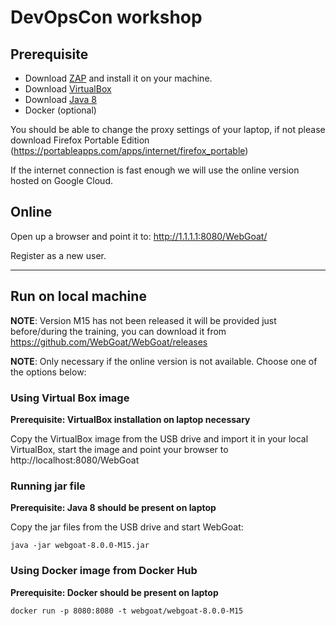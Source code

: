 # DevOpsCon workshop

## Prerequisite

- Download [ZAP](https://github.com/zaproxy/zaproxy/wiki/Downloads) and install it on your machine.
- Download [VirtualBox](https://www.virtualbox.org/wiki/Downloads)
- Download [Java 8](http://www.oracle.com/technetwork/java/javase/downloads/jdk8-downloads-2133151.html)
- Docker (optional)

You should be able to change the proxy settings of your laptop, if not please download Firefox Portable Edition (https://portableapps.com/apps/internet/firefox_portable)

If the internet connection is fast enough we will use the online version hosted on Google Cloud.

## Online

Open up a browser and point it to: http://1.1.1.1:8080/WebGoat/

Register as a new user.

-------
## Run on local machine

**NOTE**: Version M15 has not been released it will be provided just before/during the training, you can download it from https://github.com/WebGoat/WebGoat/releases

**NOTE**: Only necessary if the online version is not available. Choose one of the options below:

### Using Virtual Box image

**Prerequisite: VirtualBox installation on laptop necessary**

Copy the VirtualBox image from the USB drive and import it in your local VirtualBox, start the image and point your browser to
http://localhost:8080/WebGoat

### Running jar file

**Prerequisite: Java 8 should be present on laptop**

Copy the jar files from the USB drive and start WebGoat:

```
java -jar webgoat-8.0.0-M15.jar
```

### Using Docker image from Docker Hub

**Prerequisite: Docker should be present on laptop**

```
docker run -p 8080:8080 -t webgoat/webgoat-8.0.0-M15
```
